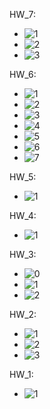 HW_7:
  - ![1](https://github.com/user-attachments/assets/9c8214fa-b585-4927-b5bc-23876807f945)
  - ![2](https://github.com/user-attachments/assets/a1a22d32-a5df-4a98-9a58-c9a484a077b2)
  - ![3](https://github.com/user-attachments/assets/31badeb9-d6e7-47e1-b71f-bbbea76b13df)

HW_6:
  - ![1](https://github.com/user-attachments/assets/3ea3101e-c813-4f7c-9371-2abc2ea1b1d5)
  - ![2](https://github.com/user-attachments/assets/1dfb685f-078e-45d1-91ac-a4468dd39b7e)
  - ![3](https://github.com/user-attachments/assets/1b41c32d-18fa-455f-82b3-49f5be1f2ea5)
  - ![4](https://github.com/user-attachments/assets/564f2456-ef42-482f-9773-0057b48bf6ff)
  - ![5](https://github.com/user-attachments/assets/293c69b2-2a5a-48af-95b2-719ccb32d372)
  - ![6](https://github.com/user-attachments/assets/0cf0b573-819a-4b18-853e-70c5bc7ccf65)
  - ![7](https://github.com/user-attachments/assets/08eb189c-c5d1-44cd-9e9b-4e9f9ce0a97e)

HW_5:
  - ![1](https://github.com/user-attachments/assets/b7c59893-4f75-4015-a444-8dacc35a7c62)

HW_4:
  - ![1](https://github.com/user-attachments/assets/4e5c0fbb-e41a-42c8-b0e2-1902594e4a99)

HW_3:
  - ![0](https://github.com/user-attachments/assets/6e62b3f1-defa-47b1-b970-a4a16c24dba2)
  - ![1](https://github.com/user-attachments/assets/a80cbb90-ad08-44ae-b8ac-1264fa26faa0)
  - ![2](https://github.com/user-attachments/assets/e7f01385-a1c5-4629-a93b-078551812b2c)

HW_2:
  - ![1](https://github.com/user-attachments/assets/d0a8c096-725f-4043-b968-31108c3b5baf)
  - ![2](https://github.com/user-attachments/assets/ba2e6f99-80b8-4b61-b448-f5cff7d9e18b)
  - ![3](https://github.com/user-attachments/assets/0a14c274-ec8e-4581-95f2-67baf4d4e158)

HW_1: 
  - ![1](https://github.com/user-attachments/assets/691b7a49-a64f-46f8-8da4-8b56a7d34ecf)

